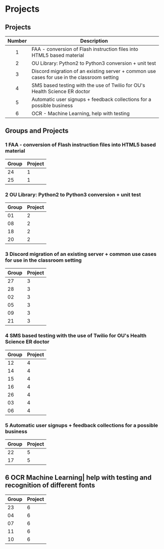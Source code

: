 # Projects
## Projects
|Number| Description|
|:---:|---|
|1|FAA - conversion of Flash instruction files into HTML5 based material|
|2|OU Library: Python2 to Python3 conversion + unit test|
|3|Discord migration of an existing server + common use cases for use in the classroom setting|
|4|SMS based testing with the use of Twilio for OU's Health Science ER doctor|
|5|Automatic user signups + feedback collections for a possible business|
|6|OCR - Machine Learning, help with testing|

## Groups and Projects
### 1 FAA - conversion of Flash instruction files into HTML5 based material
|Group|Project|
|---|---|
|24| 1|
|25| 1|


###  2 OU Library: Python2 to Python3 conversion + unit test
|Group|Project|
|---|---|
|01|  2| 
|08|  2| 
|18|  2| 
|20|  2| 

###  3 Discord migration of an existing server + common use cases for use in the classroom setting
|Group|Project|
|---|---|
|27|  3| 
|28|  3| 
|02|  3| 
|05|  3| 
|09|  3| 
|21| 3|


###  4 SMS based testing with the use of Twilio for OU's Health Science ER doctor
|Group|Project|
|---|---|
|12|  4| 
|14|  4| 
|15|  4| 
|16|  4| 
|26|  4| 
|03|  4| 
|06|  4| 

###  5 Automatic user signups + feedback collections for a possible business
|Group|Project|
|---|---|
|22|  5| 
|17|  5| 



## 6 OCR  Machine Learning| help with testing and recognition of different fonts
|Group|Project|
|---|---|
| 23|  6| 
| 04|  6| 
| 07|  6| 
| 11|  6| 
|10| 6|
